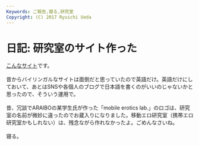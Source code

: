```yaml
---
Keywords: ご報告,寝る,研究室
Copyright: (C) 2017 Ryuichi Ueda
---
```


# 日記: 研究室のサイト作った
<a href="https://lab.ueda.asia">こんなサイト</a>です。<br />
<br />
昔からバイリンガルなサイトは面倒だと思っていたので英語だけ。英語だけにしておいて、あとはSNSや各個人のブログで日本語を書くのがいいのじゃないかと思ったので、そういう運用で。<br />
<br />
昔、冗談でARAIBOの某学生氏が作った「mobile erotics lab.」のロゴは、研究室の名前が微妙に違ったのでお蔵入りになりました。移動エロ研究室（携帯エロ研究室かもしれない）は、残念ながら作れなかったよ。ごめんなさいね。<br />
<br />
寝る。
